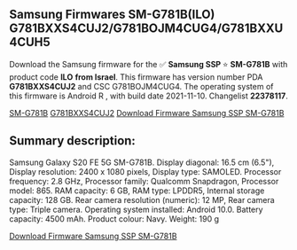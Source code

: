 <h2>Samsung Firmwares SM-G781B(ILO) G781BXXS4CUJ2/G781BOJM4CUG4/G781BXXU4CUH5</h2>
Download the Samsung firmware for the ✅ <strong>Samsung SSP </strong> ⭐ <strong>SM-G781B</strong> with product code <strong>ILO</strong> <strong> from Israel</strong>. This firmware has version number PDA <strong>G781BXXS4CUJ2</strong> and CSC G781BOJM4CUG4. The operating system of this firmware is Android R , with build date 2021-11-10. Changelist <strong>22378117</strong>.


[SM-G781B](https://samfirm.shop/samsung/model/SM-G781B)
[G781BXXS4CUJ2](https://samfirm.shop/samsung/pda/G781BXXS4CUJ2)
[Download Firmware Samsung SSP SM-G781B](https://samfirm.shop/samsung/firmware/473445)
<h2>Summary description:</h2>
<p>Samsung Galaxy S20 FE 5G SM-G781B. Display diagonal: 16.5 cm (6.5"), Display resolution: 2400 x 1080 pixels, Display type: SAMOLED. Processor frequency: 2.8 GHz, Processor family: Qualcomm Snapdragon, Processor model: 865. RAM capacity: 6 GB, RAM type: LPDDR5, Internal storage capacity: 128 GB. Rear camera resolution (numeric): 12 MP, Rear camera type: Triple camera. Operating system installed: Android 10.0. Battery capacity: 4500 mAh. Product colour: Navy. Weight: 190 g</p>


[Download Firmware Samsung SSP SM-G781B](https://samfirm.shop/samsung/firmware/473445)
